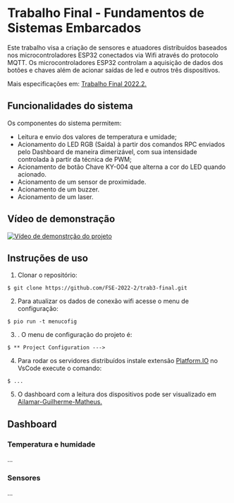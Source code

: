 # Trabalho Final - Fundamentos de Sistemas Embarcados

Este trabalho visa a criação de sensores e atuadores distribuídos baseados nos microcontroladores ESP32 conectados via Wifi através do protocolo MQTT.
Os microcontroladores ESP32 controlam a aquisição de dados dos botões e chaves além de acionar saídas de led e outros três dispositivos.

Mais especificações em: [Trabalho Final 2022.2.](https://gitlab.com/fse_fga/trabalhos-2022_2/trabalho-final-2022-2)

## Funcionalidades do sistema

Os componentes do sistema permitem:

- Leitura e envio dos valores de temperatura e umidade;
- Acionamento do LED RGB (Saída) à partir dos comandos RPC enviados pelo Dashboard de maneira dimerizável, com sua intensidade controlada à partir da técnica de PWM;
- Acionamento de botão Chave KY-004 que alterna a cor do LED quando acionado.
- Acionamento de um sensor de proximidade.
- Acionamento de um buzzer.
- Acionamento de um laser.

## Vídeo de demonstração 

[![Vídeo de demonstrção do projeto]()](https://)

## Instruções de uso

1. Clonar o repositório:

```
$ git clone https://github.com/FSE-2022-2/trab3-final.git
```

2. Para atualizar os dados de conexão wifi acesse o menu de configuração:
```
$ pio run -t menucofig
```

3. . O menu de configuração do projeto é: 
```
$ ** Project Configuration --->
```

4. Para rodar os servidores distribuídos instale extensão [Platform.IO](https://platformio.org/) no VsCode execute o comando: 

```
$ ...
```

5. O dashboard com a leitura dos dispositivos pode ser visualizado em [Ailamar-Guilherme-Matheus.](http://164.41.98.25:443/dashboards/43358ba0-aa58-11ed-8436-09bf763c9306)

## Dashboard

### Temperatura e humidade
...

### Sensores
...

